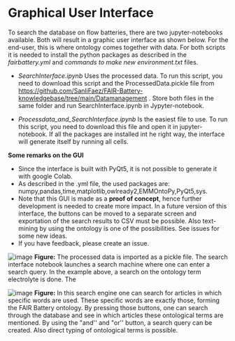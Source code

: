 # Graphical User Interface
To search the database on flow batteries, there are two jupyter-notebooks available. Both will result in a graphic user interface as shown below. For the end-user, this is where ontology comes together with data. For both scripts it is needed to install the python packages as described in the *fairbattery.yml* and *commands to make new environment.txt* files. 

+ *SearchInterface.ipynb* Uses the processed data. To run this script, you need to download this script and the ProcessedData.pickle file from https://github.com/SanliFaez/FAIR-Battery-knowledgebase/tree/main/Datamanagement . Store both files in the same folder and run SearchInterface.ipynb in Jypyter-notebook. 

+ *Processdata_and_SearchInterface.ipynb* Is the easiest file to use. To run this script, you need to download this file and open it in jupyter-notebook. If all the packages are installed int he right way, the interface will generate itself by running all cells. 

**Some remarks on the GUI**
+ Since the interface is built with PyQt5, it is not possible to generate it with google Colab.
+ As described in the .yml file, the used packages are: numpy,pandas,time,matplotlib,owlready2,EMMOntoPy,PyQt5,sys. 
+ Note that this GUI is made as a **proof of concept**, hence further development is needed to create more impact. In a future version of this interface, the buttons can be moved to a separate screen and exportation of the search results to CSV must be possible. Also text-mining by using the ontology is one of the possibilities. See issues for some new ideas. 
+ If you have feedback, please create an issue. 

![image](https://user-images.githubusercontent.com/93695286/225059361-6accd9bf-e2d3-4a30-a400-bbb9daf50f75.png)
**Figure:** The processed data is imported as a pickle file. The search interface notebook launches a search machine where one can enter a search query. In the example above, a search on the ontology term electrolyte is done. The 


![image](https://user-images.githubusercontent.com/93695286/225373381-1555ef72-7684-44fb-b41b-6cf9cee48e47.png)
**Figure:** In this search engine one can search for articles in which specific words are used. These specific words are exactly those, forming the FAIR Battery ontology. By pressing those buttons, one can search through the database and see in which articles these ontological terms are mentioned. By using the "and'' and "or'' button, a search query can be created. Also direct typing of ontological terms is possible.

